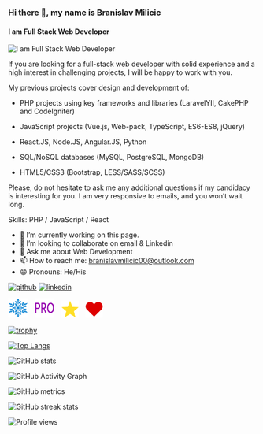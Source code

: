 ### Hi there 👋, my name is Branislav Milicic
#### I am Full Stack Web Developer
![I am Full Stack Web Developer](https://t3.ftcdn.net/jpg/02/24/86/92/360_F_224869243_WZHOVD3GqYq6ZUzRkZbQNTXzg1FzHwhd.jpg)

If you are looking for a full-stack web developer with solid experience and a high interest in challenging projects, I will be happy to work with you.

My previous projects cover design and development of:

- PHP projects using key frameworks and libraries (LaravelYII, CakePHP and CodeIgniter)

- JavaScript projects (Vue.js, Web-pack, TypeScript, ES6-ES8, jQuery)

- React.JS, Node.JS, Angular.JS, Python

- SQL/NoSQL databases (MySQL, PostgreSQL, MongoDB)

- HTML5/CSS3 (Bootstrap, LESS/SASS/SCSS)

Please, do not hesitate to ask me any additional questions if my candidacy is interesting for you. I am very responsive to emails, and you won’t wait long.

Skills: PHP / JavaScript / React 

- 🔭 I’m currently working on this page. 
- 👯 I’m looking to collaborate on email & Linkedin 
- 💬 Ask me about Web Development 
- 📫 How to reach me: branislavmilicic00@outlook.com 
- 😄 Pronouns: He/His 


[<img src='https://cdn.jsdelivr.net/npm/simple-icons@3.0.1/icons/github.svg' alt='github' height='40'>](https://github.com/branislav009)  [<img src='https://cdn.jsdelivr.net/npm/simple-icons@3.0.1/icons/linkedin.svg' alt='linkedin' height='40'>](https://www.linkedin.com/in/https://www.linkedin.com/in/branislav-milicic//)  

<a href='https://archiveprogram.github.com/'><img src='https://raw.githubusercontent.com/acervenky/animated-github-badges/master/assets/acbadge.gif' width='40' height='40'></a> <a href='https://github.com/pricing'><img src='https://raw.githubusercontent.com/acervenky/animated-github-badges/master/assets/pro.gif' width='40' height='40'></a> <a href='https://stars.github.com/'><img src='https://raw.githubusercontent.com/acervenky/animated-github-badges/master/assets/starbadge.gif' width='35' height='35'></a> <a href='https://docs.github.com/en/github/supporting-the-open-source-community-with-github-sponsors'><img src='https://raw.githubusercontent.com/acervenky/animated-github-badges/master/assets/sponsorbadge.gif' width='35' height='35'></a> 

[![trophy](https://github-profile-trophy.vercel.app/?username=branislav009)](https://github.com/ryo-ma/github-profile-trophy)

[![Top Langs](https://github-readme-stats.vercel.app/api/top-langs/?username=branislav009)](https://github.com/anuraghazra/github-readme-stats)

![GitHub stats](https://github-readme-stats.vercel.app/api?username=branislav009&show_icons=true)  

![GitHub Activity Graph](https://activity-graph.herokuapp.com/graph?username=branislav009)  

![GitHub metrics](https://metrics.lecoq.io/branislav009)  

![GitHub streak stats](https://github-readme-streak-stats.herokuapp.com/?user=branislav009)  

![Profile views](https://gpvc.arturio.dev/branislav009)  
